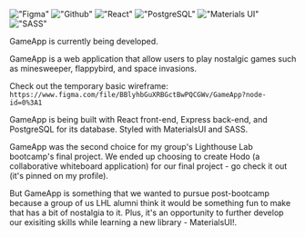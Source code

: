 !["Figma"](https://img.shields.io/badge/-Figma-blueviolet)
!["Github"](https://img.shields.io/badge/-GitHub-red)
!["React"](https://img.shields.io/badge/-React-blue)
!["PostgreSQL"](https://img.shields.io/badge/-PostgreSQL-9cf)
!["Materials UI"](https://img.shields.io/badge/-MaterialsUI-orange)
!["SASS"](https://img.shields.io/badge/-SASS-ff69b4)

GameApp is currently being developed.

GameApp is a web application that allow users to play nostalgic games such as minesweeper, flappybird, and space invasions.

Check out the temporary basic wireframe: `https://www.figma.com/file/BBlyhbGuXRBGctBwPQCGWv/GameApp?node-id=0%3A1`

GameApp is being built with React front-end, Express back-end, and PostgreSQL for its database. Styled with MaterialsUI and SASS.

GameApp was the second choice for my group's Lighthouse Lab bootcamp's final project. We ended up choosing to create Hodo (a collaborative whiteboard application) for our final project - go check it out (it's pinned on my profile).

But GameApp is something that we wanted to pursue post-bootcamp because a group of us LHL alumni think it would be something fun to make that has a bit of nostalgia to it. Plus, it's an opportunity to further develop our exisiting skills while learning a new library - MaterialsUI!.

